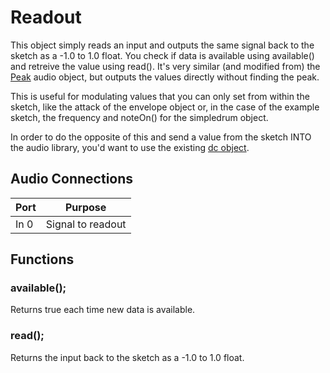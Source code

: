 # Readout

This object simply reads an input and outputs the same signal back to the sketch as a -1.0 to 1.0 float. You check if data is available using available() and retreive the value using read(). It's very similar (and modified from) the [Peak](Peakhttps://www.pjrc.com/teensy/gui/?info=AudioAnalyzePeak) audio object, but outputs the values directly without finding the peak. 

This is useful for modulating values that you can only set from within the sketch, like the attack of the envelope object or, in the case of the example sketch, the frequency and noteOn() for the simpledrum object. 

In order to do the opposite of this and send a value from the sketch INTO the audio library, you'd want to use the existing [dc object](https://www.pjrc.com/teensy/gui/index.html?info=AudioSynthWaveformDc).
  
## Audio Connections

| Port  | Purpose |
| ----- | ------- |
| In 0  | Signal to readout |

## Functions

### **available**();
Returns true each time new data is available.

### **read**();
Returns the input back to the sketch as a -1.0 to 1.0 float.



